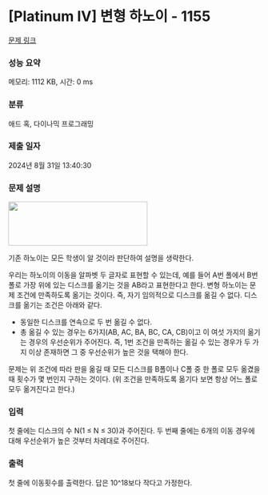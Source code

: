 # [Platinum IV] 변형 하노이 - 1155 

[문제 링크](https://www.acmicpc.net/problem/1155) 

### 성능 요약

메모리: 1112 KB, 시간: 0 ms

### 분류

애드 혹, 다이나믹 프로그래밍

### 제출 일자

2024년 8월 31일 13:40:30

### 문제 설명

<p><img alt="" height="88" src="" width="278"></p>

<p>기존 하노이는 모든 학생이 알 것이라 판단하여 설명을 생략한다.</p>

<p>우리는 하노이의 이동을 알파벳 두 글자로 표현할 수 있는데, 예를 들어 A번 폴에서 B번 폴로 가장 위에 있는 디스크를 옮기는 것을 AB라고 표현한다고 한다. 변형 하노이는 문제 조건에 만족하도록 옮기는 것이다. 즉, 자기 임의적으로 디스크를 옮길 수 없다. 디스크를 옮기는 조건은 아래와 같다.</p>

<ul>
	<li>동일한 디스크를 연속으로 두 번 옮길 수 없다.</li>
	<li>총 옮길 수 있는 경우는 6가지(AB, AC, BA, BC, CA, CB)이고 이 여섯 가지의 옮기는 경우의 우선순위가 주어진다. 즉, 1번 조건을 만족하는 옮길 수 있는 경우가 두 가지 이상 존재하면 그 중 우선순위가 높은 것을 택해야 한다.</li>
</ul>

<p>문제는 위 조건에 따라 판을 옮길 때 모든 디스크를 B폴이나 C폴 중 한 폴로 모두 옮겼을 때 횟수가 몇 번인지 구하는 것이다. (위 조건을 만족하도록 옮기다 보면 항상 어느 폴로 모두 옮겨진다고 한다.)</p>

### 입력 

 <p>첫 줄에는 디스크의 수 N(1 ≤ N ≤ 30)과 주어진다. 두 번째 줄에는 6개의 이동 경우에 대해 우선순위가 높은 것부터 차례대로 주어진다.</p>

### 출력 

 <p>첫 줄에 이동횟수를 출력한다. 답은 10^18보다 작다고 가정한다.</p>


